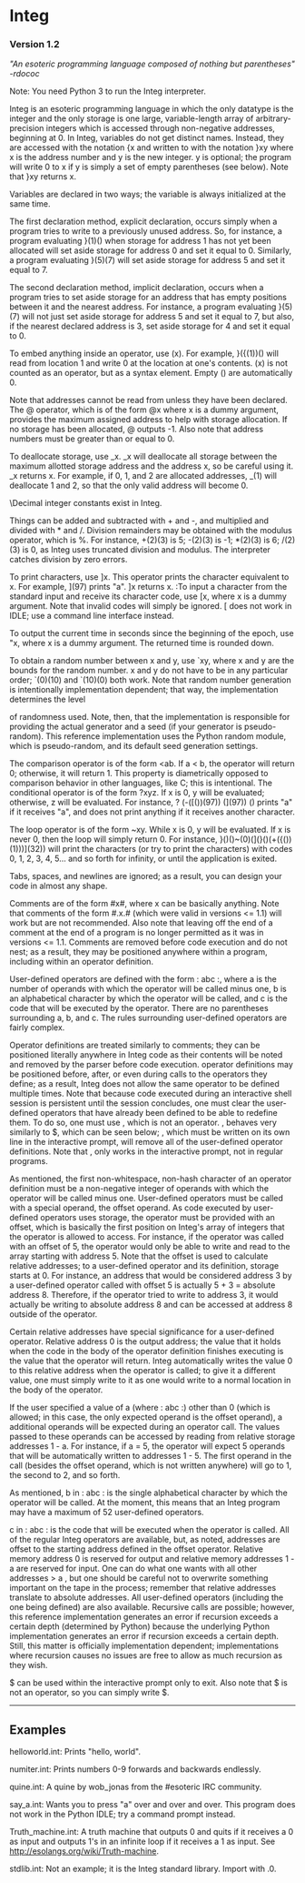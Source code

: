 
# Integ

### Version 1.2

*"An esoteric programming language composed of nothing but parentheses"
            -rdococ*

Note: You need Python 3 to run the Integ interpreter.

Integ is an esoteric programming language in which the only datatype is the integer and the only storage is one large, variable-length array of arbitrary-precision integers which is accessed through non-negative addresses, beginning at 0. In Integ, variables do not get distinct names. Instead, they are accessed with the notation {x and written to with the notation }xy
where x is the address number and y is the new integer. y is optional; the program will write 0 to x if y is simply a set of empty parentheses (see below). Note that }xy returns x.

Variables are declared in two ways; the variable is always initialized at the same time.

The first declaration method, explicit declaration, occurs simply when a program tries to write to a previously unused address.
So, for instance, a program evaluating }(1)() when storage for address 1 has not yet been allocated will set aside storage for address 0 and set it equal to 0. Similarly, a program evaluating }(5)(7) will set aside storage for address 5 and set it equal to 7.

The second declaration method, implicit declaration, occurs when a program tries to set aside storage for an address that has empty positions between it and the nearest address. For instance, a program evaluating }(5)(7) will not just set aside storage for address 5 and set it equal to 7, but also, if the nearest declared address is 3, set aside storage for 4 and set it equal to 0.

To embed anything inside an operator, use (x). For example, }({(1))() will read from location 1 and write 0 at the location at one's contents. (x) is not counted as an operator, but as a syntax element. Empty () are automatically 0.

Note that addresses cannot be read from unless they have been declared. The @ operator, which is of the form @x where x is a dummy argument, provides the maximum
assigned address to help with storage allocation. If no storage has been allocated, @ outputs -1.
Also note that address numbers must be greater than or equal to 0.

 To deallocate storage, use _x. _x will deallocate all storage between the maximum allotted storage address and the address x, so be careful using it. _x returns x.
For example, if 0, 1, and 2 are allocated addresses, _(1) will deallocate 1 and 2, so that the only valid address will become 0. 

\Decimal integer constants exist in Integ.

Things can be added and subtracted with + and -, and multiplied and divided with * and /. Division remainders may be obtained with the modulus operator, which is %. For instance, +(2)(3) is 5; -(2)(3) is -1; *(2)(3) is 6; /(2)(3) is 0, as Integ uses truncated division and modulus. The interpreter catches division by zero errors.

To print characters, use ]x. This operator prints the character equivalent to x. For example, ](97) prints "a". ]x returns x.
:To input a character from the standard input and receive its character code, use [x, where x is a dummy argument. Note that invalid codes will simply be ignored. [ does not work in IDLE; use a command line interface instead.

To output the current time in seconds since the beginning of the epoch, use "x, where x is a dummy argument. The returned time is rounded down.

To obtain a random number between x and y, use \`xy, where x and y are the bounds for the random number. x and y do not have to be in any particular order;
\`(0)(10) and \`(10)(0) both work. Note that random number generation is intentionally implementation dependent; that way, the implementation determines the level

of randomness used. Note, then, that the implementation is responsible for providing the actual generator and a seed (if your generator is pseudo-random). This
reference implementation uses the Python random module, which is pseudo-random, and its default seed generation settings.

The comparison operator is of the form <ab. If a < b, the operator will return 0; otherwise, it will return 1. This property is diametrically opposed to comparison behavior in other languages, like C; this is intentional.
The conditional operator is of the form ?xyz. If x is 0, y will be evaluated; otherwise,
z will be evaluated. For instance, ? (-(\[())(97)) (](97)) () prints "a" if it receives "a", and does not print anything if it receives another character.

The loop operator is of the form \~xy. While x is 0, y will be evaluated. If x is never 0, then the loop will simply return 0. For instance, }()()\~(0)(](}()(+({())(1)))](32)) will print the characters (or try to print the characters) with codes 0, 1, 2, 3, 4, 5... and so forth for infinity, or until the application is exited.


Tabs, spaces, and newlines are ignored; as a result, you can design your code in almost any shape.

Comments are of the form #x#, where x can be basically anything. Note that comments of the form #.x.# (which were valid in versions <= 1.1) will work but are not recommended.
Also note that leaving off the end of a comment at the end of a program is no longer permitted as it was in versions <= 1.1. Comments are removed before code execution and do not nest; as a result,
they may be positioned anywhere within a program, including within an operator definition.

User-defined operators are defined with the form : abc :, where a is the number of operands with which the operator will be called minus one, b is an alphabetical character by which the operator will be called,
and c is the code that will be executed by the operator. There are no parentheses surrounding a, b, and c. The rules surrounding user-defined operators are fairly complex.

Operator definitions are treated similarly to comments; they can be positioned literally anywhere in Integ code as their contents will be noted and removed by the parser before code execution.
operator definitions may be positioned before, after, or even during calls to the operators they define; as a result, Integ does not allow the same operator to be defined multiple times.
Note that because code executed during an interactive shell session is persistent until the session concludes, one must clear the user-defined operators that have already been defined to be able
to redefine them. To do so, one must use , which is not an operator. , behaves very similarly to $, which can be seen below; , which must be written on its own line in the interactive prompt,
will remove all of the user-defined operator definitions. Note that , only works in the interactive prompt, not in regular programs.

As mentioned, the first non-whitespace, non-hash character of an operator definition must be a non-negative integer of operands with which the operator will be called minus one. User-defined operators
must be called with a special operand, the offset operand. As code executed by user-defined operators uses storage, the operator must be provided with an offset, which is basically the first position
on Integ's array of integers that the operator is allowed to access. For instance, if the operator was called with an offset of 5, the operator would only be able to write and read to the array
starting with address 5. Note that the offset is used to calculate relative addresses; to a user-defined operator and its definition, storage starts at 0. For instance, an address that would be considered
address 3 by a user-defined operator called with offset 5 is actually 5 + 3 = absolute address 8. Therefore, if the operator tried to write to address 3, it would actually be writing to absolute address
8 and can be accessed at address 8 outside of the operator.

Certain relative addresses have special significance for a user-defined operator. Relative address 0 is the output address; the value that it holds when the code in the body of the operator definition
finishes executing is the value that the operator will return. Integ automatically writes the value 0 to this relative address when the operator is called; to give it a different value, one must simply
write to it as one would write to a normal location in the body of the operator.

If the user specified a value of a (where : abc :) other than 0 (which is allowed; in this case, the only expected operand is the offset operand), a additional operands will be expected during an operator call.
The values passed to these operands can be accessed by reading from relative storage addresses 1 - a. For instance, if a = 5, the operator will expect 5 operands that will be automatically
written to addresses 1 - 5. The first operand in the call (besides the offset operand, which is not written anywhere) will go to 1, the second to 2, and so forth. 

As mentioned, b in : abc : is the single alphabetical character by which the operator will be called. At the moment, this means that an Integ program may have a maximum of 52 user-defined operators.

c in : abc : is the code that will be executed when the operator is called. All of the regular Integ operators are available, but, as noted, addresses are offset to the starting address defined
in the offset operator. Relative memory address 0 is reserved for output and relative memory addresses 1 - a are reserved for input. One can do what one wants with all other addresses > a , but one should
be careful not to overwrite something important on the tape in the process; remember that relative addresses translate to absolute addresses. All user-defined operators (including the one being defined) are
also available. Recursive calls are possible; however, this reference implementation generates an error if recursion exceeds a certain depth (determined by Python)
because the underlying Python implementation generates an error if recursion exceeds a certain depth. Still, this matter is officially implementation dependent;
implementations where recursion causes no issues are free to allow as much recursion as they wish.

$ can be used within the interactive prompt only to exit. Also note that $ is not an operator, so you can simply write $.

----
Examples
----

helloworld.int: Prints "hello, world".

numiter.int: Prints numbers 0-9 forwards and backwards endlessly.

quine.int: A quine by wob_jonas from the #esoteric IRC community.

say_a.int: Wants you to press "a" over and over and over. This program does not work in the Python IDLE; try a command prompt instead.

Truth_machine.int: A truth machine that outputs 0 and quits if it receives a 0 as input and outputs 1's in an infinite loop if it receives a 1 as input. See http://esolangs.org/wiki/Truth-machine.

stdlib.int: Not an example; it is the Integ standard library. Import with .0.
